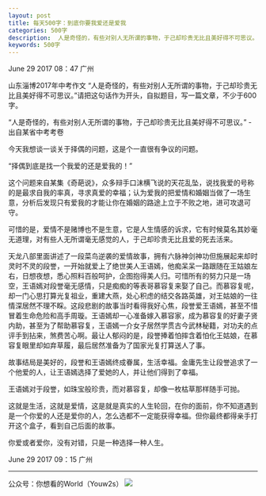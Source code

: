```yaml
---
layout: post
title: 每天500字：到底你要我爱还是爱我
categories: 500字
description:  人是奇怪的，有些对别人无所谓的事物，于己却珍贵无比且美好得不可思议。
keywords: 500字
---
```


June 29 2017  08：47 广州

山东淄博2017年中考作文
“人是奇怪的，有些对别人无所谓的事物，于己却珍贵无比且美好得不可思议。”请把这句话作为开头，自拟题目，写一篇文章，不少于600字。


“人是奇怪的，有些对别人无所谓的事物，于己却珍贵无比且美好得不可思议。”
-出自某省中考考卷

今天我想谈一谈关于择偶的问题，这是个一直很有争议的问题。

“择偶到底是找一个我爱的还是爱我的！”

这个问题来自某集《奇葩说》，众多辩手口沫横飞说的天花乱坠，说找我爱的号称的是最求自我的率真，寻求真爱的幸福；认为爱我的把爱情和婚姻当做了一场生意，分析后发现只有爱我的才能让你在婚姻的路途上立于不败之地，进可攻退可守。

可惜的是，爱情不是赌博也不是生意，它是人生情感的诉求，它有时候莫名其妙毫无道理，对有些人无所谓毫无感觉的人，于己却珍贵无比且爱的死去活来。

天龙八部里面讲述了一段菜鸟逆袭的爱情故事，拥有六脉神剑神功但施展起来却时灵时不灵的段誉，一开始就爱上了绝世美人王语嫣，他痴呆呆一路跟随在王姑娘左右，日想夜想，悉心照料百般呵护，企图抱得美人归。可惜所有的努力只是一场空，王语嫣对段誉毫无感情，只是痴痴的等表哥慕容复来娶了自己。而慕容复呢，却一门心思打算光复祖业，重建大燕，处心积虑的结交各路英雄，对王姑娘的一往情深居然不理不睬。这段悲剧的故事当时看得我好心焦，段誉爱王语嫣，甚至不惜冒着生命危险和高手周璇。王语嫣却一心准备嫁入慕容家，成为慕容复的好妻子贤内助，甚至为了帮助慕容复，王语嫣一介女子居然学贯古今武林秘籍，对功夫的点评手到拈来，煞费苦心啊。最让人郁闷的是，段誉捧着怕摔含着怕化王姑娘，在慕容复眼里却如弃草履，最后居然准备为了国家光复打算送人了事。

故事结局是美好的，段誉和王语嫣终成眷属，生活幸福。金庸先生让段誉追求了一个他爱的人，让王语嫣选择了爱她的人，并让他们得到了幸福。

王语嫣对于段誉，如珠宝般珍贵，而对慕容复，却像一枚枯草那样随手可抛。

这就是生活，这就是爱情，这是就是真实的人生轮回，在你的面前，你不知道遇到是一个你爱的人还是爱你的人，怎么选都不一定能获得幸福。但你最终都得亲手打开这个盒子，看到自己后面的故事。

你爱或者爱你，没有对错，只是一种选择一种人生。


June 29 2017  09：15 广州

---- 
公众号：你想看的World（Youw2s）
![][image-1]

[image-1]:	http://upload-images.jianshu.io/upload_images/3342594-dca1f89eba3e50ca.jpg?imageMogr2/auto-orient/strip%7CimageView2/2/w/1240